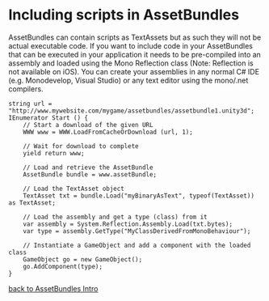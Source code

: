 Including scripts in AssetBundles
=================================


AssetBundles can contain scripts as TextAssets but as such they will not be actual executable code. If you want to include code in your AssetBundles that can be executed in your application it needs to be pre-compiled into an assembly and loaded using the Mono Reflection class (Note: Reflection is not available on iOS). You can create your assemblies in any normal C# IDE (e.g. Monodevelop, Visual Studio) or any text editor using the mono/.net compilers. 

````
string url = "http://www.mywebsite.com/mygame/assetbundles/assetbundle1.unity3d";
IEnumerator Start () {
    // Start a download of the given URL
    WWW www = WWW.LoadFromCacheOrDownload (url, 1);

    // Wait for download to complete
    yield return www;

    // Load and retrieve the AssetBundle
    AssetBundle bundle = www.assetBundle;

    // Load the TextAsset object
    TextAsset txt = bundle.Load("myBinaryAsText", typeof(TextAsset)) as TextAsset;

    // Load the assembly and get a type (class) from it
    var assembly = System.Reflection.Assembly.Load(txt.bytes);
    var type = assembly.GetType("MyClassDerivedFromMonoBehaviour");

    // Instantiate a GameObject and add a component with the loaded class
    GameObject go = new GameObject();
    go.AddComponent(type);
}
````


[back to AssetBundles Intro](AssetBundlesIntro.md)
